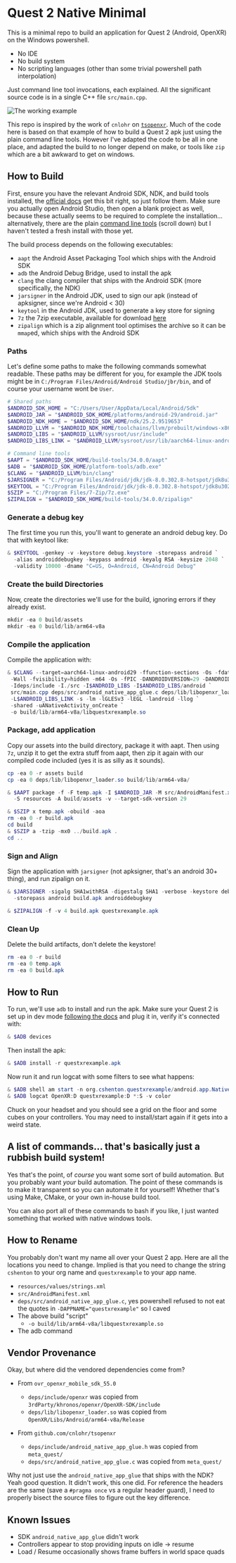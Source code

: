 # Quest 2 Native Minimal

This is a minimal repo to build an application for Quest 2 (Android, OpenXR) on the Windows
powershell.

- No IDE
- No build system
- No scripting languages (other than some trivial powershell path interpolation)

Just command line tool invocations, each explained. All the significant source code is in a single C++ file `src/main.cpp`.

![The working example](./quest_xr_example.jpg)

This repo is inspired by the work of `cnlohr` on [`tsopenxr`](https://github.com/cnlohr/tsopenxr). Much of the code
here is based on that example of how to build a Quest 2 apk just using the plain command line tools. However I've adapted the code to be all in one place, and adapted the build to no
longer depend on make, or tools like `zip` which are a bit awkward to get on windows.

## How to Build

First, ensure you have the relevant Android SDK, NDK, and build tools installed, the [official docs](https://developer.oculus.com/documentation/native/android/mobile-studio-setup-android/)
get this bit right, so just follow them. Make sure you actually open Android Studio, then open a blank project as
well, because these actually seems to be required to complete the installation... alternatively, there are the
plain [command line tools](https://developer.android.com/studio) (scroll down) but I haven't tested a fresh install
with those yet. 

The build process depends on the following executables:

- `aapt` the Android Asset Packaging Tool which ships with the Android SDK
- `adb` the Android Debug Bridge, used to install the apk
- `clang` the clang compiler that ships with the Android SDK (more specifically, the NDK)
- `jarsigner` in the Android JDK, used to sign our apk (instead of apksigner, since we're Android < 30)
- `keytool` in the Android JDK, used to generate a key store for signing
- `7z` the 7zip executable, available for download [here](https://www.7-zip.org/download.html)
- `zipalign` which is a zip alignment tool optimises the archive so it can be `mmap`ed, which ships with the Android SDK

### Paths

Let's define some paths to make the following commands somewhat readable. These paths
may be different for you, for example the JDK tools might be in `C:/Program Files/Android/Android Studio/jbr/bin`, and of course your username wont be `User`.

```powershell
# Shared paths
$ANDROID_SDK_HOME = "C:/Users/User/AppData/Local/Android/Sdk"
$ANDROID_JAR = "$ANDROID_SDK_HOME/platforms/android-29/android.jar"
$ANDROID_NDK_HOME = "$ANDROID_SDK_HOME/ndk/25.2.9519653"
$ANDROID_LLVM = "$ANDROID_NDK_HOME/toolchains/llvm/prebuilt/windows-x86_64"
$ANDROID_LIBS = "$ANDROID_LLVM/sysroot/usr/include"
$ANDROID_LIBS_LINK = "$ANDROID_LLVM/sysroot/usr/lib/aarch64-linux-android/29"

# Command line tools
$AAPT = "$ANDROID_SDK_HOME/build-tools/34.0.0/aapt"
$ADB = "$ANDROID_SDK_HOME/platform-tools/adb.exe"
$CLANG = "$ANDROID_LLVM/bin/clang"
$JARSIGNER = "C:/Program Files/Android/jdk/jdk-8.0.302.8-hotspot/jdk8u302-b08/bin/jarsigner.exe"
$KEYTOOL = "C:/Program Files/Android/jdk/jdk-8.0.302.8-hotspot/jdk8u302-b08/bin/keytool.exe"
$SZIP = "C:/Program Files/7-Zip/7z.exe"
$ZIPALIGN = "$ANDROID_SDK_HOME/build-tools/34.0.0/zipalign"
```

### Generate a debug key

The first time you run this, you'll want to generate an android debug key. Do that with keytool like:

```powershell
& $KEYTOOL -genkey -v -keystore debug.keystore -storepass android `
  -alias androiddebugkey -keypass android -keyalg RSA -keysize 2048 `
  -validity 10000 -dname "C=US, O=Android, CN=Android Debug"
```


### Create the build Directories

Now, create the directories we'll use for the build, ignoring errors if they already exist.

```powershell
mkdir -ea 0 build/assets
mkdir -ea 0 build/lib/arm64-v8a
```

### Compile the application

Compile the application with:

```powershell
& $CLANG --target=aarch64-linux-android29 -ffunction-sections -Os -fdata-sections `
 -Wall -fvisibility=hidden -m64 -Os -fPIC -DANDROIDVERSION=29 -DANDROID  `
 -Ideps/include -I./src -I$ANDROID_LIBS -I$ANDROID_LIBS/android `
 src/main.cpp deps/src/android_native_app_glue.c deps/lib/libopenxr_loader.so `
 -L$ANDROID_LIBS_LINK -s -lm -lGLESv3 -lEGL -landroid -llog `
 -shared -uANativeActivity_onCreate `
 -o build/lib/arm64-v8a/libquestxrexample.so
```

### Package, add application

Copy our assets into the build directory, package it with aapt. Then using `7z`, unzip it to
get the extra stuff from aapt, then zip it again with our compiled code included (yes it is 
as silly as it sounds).

```powershell
cp -ea 0 -r assets build
cp -ea 0 deps/lib/libopenxr_loader.so build/lib/arm64-v8a/

& $AAPT package -f -F temp.apk -I $ANDROID_JAR -M src/AndroidManifest.xml `
  -S resources -A build/assets -v --target-sdk-version 29

& $SZIP x temp.apk -obuild -aoa
rm -ea 0 -r build.apk
cd build
& $SZIP a -tzip -mx0 ../build.apk .
cd ..
```

### Sign and Align

Sign the application with `jarsigner` (not apksigner, that's an android 30+ thing), and run
zipalign on it.


```powershell
& $JARSIGNER -sigalg SHA1withRSA -digestalg SHA1 -verbose -keystore debug.keystore `
  -storepass android build.apk androiddebugkey

& $ZIPALIGN -f -v 4 build.apk questxrexample.apk
```

### Clean Up

Delete the build artifacts, don't delete the keystore!

```powershell
rm -ea 0 -r build
rm -ea 0 temp.apk
rm -ea 0 build.apk
```

## How to Run

To run, we'll use `adb` to install and run the apk. Make sure your Quest 2 is set up in
dev mode
[following the docs](https://developer.oculus.com/documentation/native/android/mobile-device-setup/) and plug it in, verify it's connected with:

```powershell
& $ADB devices
```

Then install the apk:

```powershell
& $ADB install -r questxrexample.apk
```

Now run it and run logcat with some filters to see what happens:

```powershell
& $ADB shell am start -n org.cshenton.questxrexample/android.app.NativeActivity
& $ADB logcat OpenXR:D questxrexample:D *:S -v color
```

Chuck on your headset and you should see a grid on the floor and some cubes on your controllers.
You may need to install/start again if it gets into a weird state.

## A list of commands... that's basically just a rubbish build system!

Yes that's the point, of _course_ you want some sort of build automation. But you probably
want _your_ build automation. The point of these commands is to make it transparent so you
can automate it for yourself! Whether that's using Make, CMake, or your own in-house build tool.

You can also port all of these commands to bash if you like, I just wanted something that
worked with native windows tools.

## How to Rename

You probably don't want my name all over your Quest 2 app. Here are all the locations you need to change. Implied
is that you need to change the string `cshenton` to your org name and `questxrexample` to your app name.

- `resources/values/strings.xml`
- `src/AndroidManifest.xml`
- `deps/src/android_native_app_glue.c`, yes powershell refused to not eat the quotes in `-DAPPNAME="questxrexample"` so I caved
- The above build "script"
  - `-o build/lib/arm64-v8a/libquestxrexample.so`
- The adb command

## Vendor Provenance

Okay, but where did the vendored dependencies come from?

- From `ovr_openxr_mobile_sdk_55.0`
  - `deps/include/openxr` was copied from `3rdParty/khronos/openxr/OpenXR-SDK/include`
  - `deps/lib/libopenxr_loader.so` was copied from `OpenXR/Libs/Android/arm64-v8a/Release` 

- From `github.com/cnlohr/tsopenxr`
  - `deps/include/android_native_app_glue.h` was copied from `meta_quest/`
  - `deps/src/android_native_app_glue.c` was copied from `meta_quest/`

Why not just use the `android_native_app_glue` that ships with the NDK? Yeah good question. It didn't work, this one did.
For reference the headers are the same (save a `#pragma once` vs a regular header guard), I need to properly bisect the
source files to figure out the key difference.

## Known Issues

- SDK `android_native_app_glue` didn't work
- Controllers appear to stop providing inputs on idle -> resume
- Load / Resume occasionally shows frame buffers in world space quads
